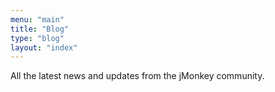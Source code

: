```yaml
---
menu: "main"
title: "Blog"
type: "blog" 
layout: "index"
---
```


All the latest news and updates from the jMonkey community.
